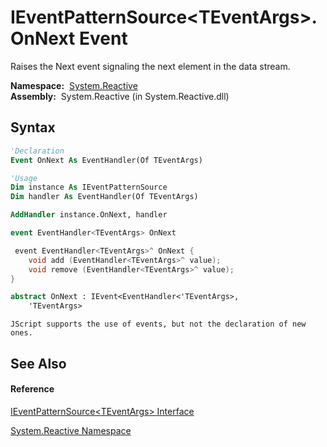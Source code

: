 # IEventPatternSource\<TEventArgs\>.OnNext Event

Raises the Next event signaling the next element in the data stream.

**Namespace:**  [System.Reactive](System.Reactive\System.Reactive.md)  
**Assembly:**  System.Reactive (in System.Reactive.dll)

## Syntax

```vb
'Declaration
Event OnNext As EventHandler(Of TEventArgs)
```

```vb
'Usage
Dim instance As IEventPatternSource
Dim handler As EventHandler(Of TEventArgs)

AddHandler instance.OnNext, handler
```

```csharp
event EventHandler<TEventArgs> OnNext
```

```c++
 event EventHandler<TEventArgs>^ OnNext {
    void add (EventHandler<TEventArgs>^ value);
    void remove (EventHandler<TEventArgs>^ value);
}
```

```fsharp
abstract OnNext : IEvent<EventHandler<'TEventArgs>,
    'TEventArgs>
```

```jscript
JScript supports the use of events, but not the declaration of new ones.
```

## See Also

#### Reference

[IEventPatternSource\<TEventArgs\> Interface](IEventPatternSource\IEventPatternSource(TEventArgs).md)

[System.Reactive Namespace](System.Reactive\System.Reactive.md)




